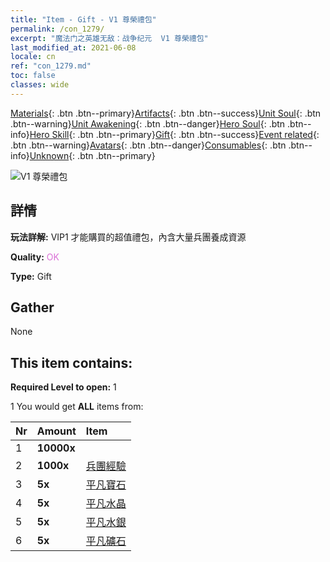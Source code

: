 ```yaml
---
title: "Item - Gift - V1 尊榮禮包"
permalink: /con_1279/
excerpt: "魔法门之英雄无敌：战争纪元  V1 尊榮禮包"
last_modified_at: 2021-06-08
locale: cn
ref: "con_1279.md"
toc: false
classes: wide
---
```

 [Materials](/ItemsCN/){: .btn .btn--primary}[Artifacts](/ItemsCN/Artifacts/){: .btn .btn--success}[Unit Soul](/ItemsCN/UnitSoul/){: .btn .btn--warning}[Unit Awakening](/ItemsCN/UnitAwakening/){: .btn .btn--danger}[Hero Soul](/ItemsCN/HeroSoul/){: .btn .btn--info}[Hero Skill](/ItemsCN/HeroSkill/){: .btn .btn--primary}[Gift](/ItemsCN/Gift/){: .btn .btn--success}[Event related](/ItemsCN/Events/){: .btn .btn--warning}[Avatars](/ItemsCN/Avatars/){: .btn .btn--danger}[Consumables](/ItemsCN/Consumables/){: .btn .btn--info}[Unknown](/ItemsCN/Unknown/){: .btn .btn--primary}

 ![V1 尊榮禮包](/images/t/i_905001.png)

## 詳情
 **玩法詳解:** VIP1 才能購買的超值禮包，內含大量兵團養成資源

 **Quality:** <span style="color: #DA70D6">OK</span>

 **Type:** Gift

## Gather

  None

## This item contains:

 **Required Level to open:** 1

 1 You would get **ALL** items  from:

  | Nr | Amount |     Item    |
  |:---|:-------|:------------|
  | 1 |  **10000x** | <i class="fas fa-coins"/> |  | 
  | 2 |  **1000x** | [兵團經驗](/cn/Items/con_902/) |  | 
  | 3 |  **5x** | [平凡寶石](/cn/Items/mat_10/) |  | 
  | 4 |  **5x** | [平凡水晶](/cn/Items/mat_11/) |  | 
  | 5 |  **5x** | [平凡水銀](/cn/Items/mat_8/) |  | 
  | 6 |  **5x** | [平凡礦石](/cn/Items/mat_6/) |  | 
